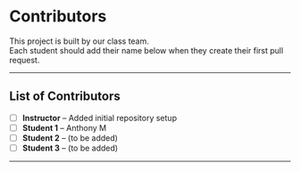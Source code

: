 # Contributors

This project is built by our class team.  
Each student should add their name below when they create their first pull request.

---

## List of Contributors
- [ ] **Instructor** – Added initial repository setup
- [ ] **Student 1** – Anthony M
- [ ] **Student 2** – (to be added)
- [ ] **Student 3** – (to be added)

---